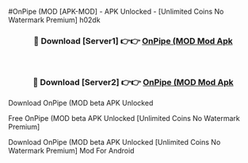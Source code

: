 #OnPipe (MOD [APK-MOD] - APK Unlocked - [Unlimited Coins No Watermark Premium] h02dk



<div align="center">

<h3>🔴 Download [Server1] 👉👉 <a href="https://momento.my/?title=OnPipe_(MOD">OnPipe (MOD Mod Apk</a></h3><br>

<h3>🔴 Download [Server2] 👉👉 <a href="https://momento.my/?title=OnPipe_(MOD">OnPipe (MOD Mod Apk</a></h3>
</div>



Download OnPipe (MOD beta APK Unlocked

Free OnPipe (MOD beta APK Unlocked [Unlimited Coins No Watermark Premium]

Download OnPipe (MOD beta APK Unlocked [Unlimited Coins No Watermark Premium] Mod For Android
